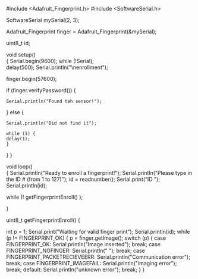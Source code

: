 
#include <Adafruit_Fingerprint.h>
#include <SoftwareSerial.h>

SoftwareSerial mySerial(2, 3);

Adafruit_Fingerprint finger = Adafruit_Fingerprint(&mySerial);

uint8_t id;

void setup()  
{
  Serial.begin(9600);
  while (!Serial);  
  delay(500);
  Serial.println("\nenrollment");


  finger.begin(57600);
  
  if (finger.verifyPassword()) {
  
    Serial.println("Found teh sensor!");
  } 
  else {
  
    Serial.println("Did not find it");
    
    while (1) {
    delay(1); 
    }
  }
}

void loop()                     
{
  Serial.println("Ready to enroll a fingerprint!");
  Serial.println("Please type in the ID # (from 1 to 127)");
  id = readnumber();
Serial.print(“ID ");
  Serial.println(id);
  
  while (!  getFingerprintEnroll() 
);

}

uint8_t getFingerprintEnroll() {

  int p = 1;
  Serial.print("Waiting for valid finger print"); 
Serial.println(id);
  while (p != FINGERPRINT_OK) {
    p = finger.getImage();
    switch (p) {
    case FINGERPRINT_OK:
      Serial.println("Image inserted");
      break;
    case FINGERPRINT_NOFINGER:
      Serial.println(" ");
      break;
    case FINGERPRINT_PACKETRECIEVEERR:
      Serial.println("Communication error");
      break;
    case FINGERPRINT_IMAGEFAIL:
      Serial.println("imaging error");
      break;
    default:
      Serial.println("unknown error");
      break;
    }
  }
